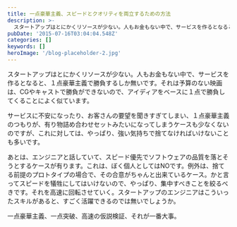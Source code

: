 ```yaml
---
title: 一点豪華主義、スピードとクオリティを両立するための方法
description: >-
  スタートアップはとにかくリソースが少ない。人もお金もない中で、サービスを作るとなると、１点豪華主義で勝負するしか無いです。それは予算のない映画は、CGやキャストで勝負ができないので、アイディアをベースに１点で勝負してくることによく似ています。
pubDate: '2015-07-16T03:04:04.548Z'
categories: []
keywords: []
heroImage: '/blog-placeholder-2.jpg'
---
```


スタートアップはとにかくリソースが少ない。人もお金もない中で、サービスを作るとなると、１点豪華主義で勝負するしか無いです。それは予算のない映画は、CGやキャストで勝負ができないので、アイディアをベースに１点で勝負してくることによく似ています。

サービスに不安になったり、お客さんの要望を聞きすぎてしまい、１点豪華主義のつもりが、有り物詰め合わせセットみたいになってしまうケースも少なくないのですが、これに対しては、やっぱり、強い気持ちで捨てなければいけないことも多いです。

あとは、エンジニアと話していて、スピード優先でソフトウェアの品質を落とそうとするケースが有ります。これは、ぼく個人としてはNOです。例外は、捨てる前提のプロトタイプの場合で、その合意がちゃんと出来ているケース。かと言ってスピードを犠牲にしてはいけないので、やっぱり、集中すべきことを絞るべきです。それを高速に回転させていく。スタートアップのエンジニアはこういったスキルがあると、すごく活躍できるのでは無いでしょうか。

一点豪華主義、一点突破、高速の仮説検証、それが一番大事。